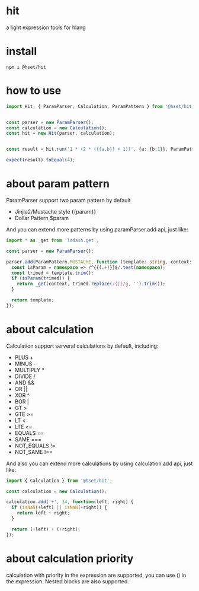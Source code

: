 # hit
a light expression tools for hlang

# install

```shell
npm i @hset/hit
```

# how to use 

``` typescript
import Hit, { ParamParser, Calculation, ParamPattern } from '@hset/hit';


const parser = new ParamParser();
const calculation = new Calculation();
const hit = new Hit(parser, calculation);    


const result = hit.run('1 * (2 * ({{a.b}} + 1))', {a: {b:1}}, ParamPattern.MUSTACHE);

expect(result).toEqual(4);
```

# about param pattern

ParamParser support two param pattern by default

- Jinjia2/Mustache style {{param}}
- Dollar Pattern $param

And you can extend more patterns by using paramParser.add api, just like:

```typescript
import * as _get from 'lodash.get';

const parser = new ParamParser();

parser.add(ParamPattern.MUSTACHE, function (template: string, context: Object) {
  const isParam = namespace => /^{{(.+)}}$/.test(namespace);
  const trimed = template.trim();
  if (isParam(trimed)) {
    return _get(context, trimed.replace(/{|}/g, '').trim());
  }

  return template;
}); 
```

# about calculation

Calculation support serveral calculations by default, including:

- PLUS +
- MINUS - 
- MULTIPLY *
- DIVIDE /
- AND &&
- OR ||
- XOR ^
- BOR |
- GT >
- GTE >=
- LT < 
- LTE <=
- EQUALS ==
- SAME ===
- NOT_EQUALS !=
- NOT_SAME !==


And also you can extend more calculations by using calculation.add api, just like:

```typescript
import { Calculation } from '@hset/hit';

const calculation = new Calculation();

calculation.add('+', 14, function(left, right) {
  if (isNaN(+left) || isNaN(+right)) {
    return left + right;
  }

  return (+left) + (+right);
}); 
```

# about calculation priority

calculation with priority in the expression are supported, you can use () in the expression. Nested blocks are also supported.


